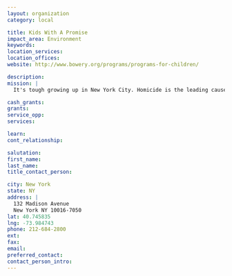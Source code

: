 ```yaml
---
layout: organization
category: local

title: Kids With A Promise
impact_area: Environment
keywords: 
location_services: 
location_offices: 
website: http://www.bowery.org/programs/programs-for-children/

description: 
mission: |
  It's tough growing up in New York City. Homicide is the leading cause of death for city children ages 15 to 19. 44 percent of New York City's children live in poverty and more than 43,000 New York City children are in foster care. Kids With a Promise seeks to be the promise that was never kept in the shattered lives of these children. We promise to love them unconditionally, to provide a nurturing environment, to challenge them to dream and equip them to achieve those dreams.

cash_grants: 
grants: 
service_opp: 
services: 

learn: 
cont_relationship: 

salutation: 
first_name: 
last_name: 
title_contact_person: 

city: New York
state: NY
address: |
  132 Madison Avenue  
  New York NY 10016-7050
lat: 40.745835
lng: -73.984743
phone: 212-684-2800
ext: 
fax: 
email: 
preferred_contact: 
contact_person_intro: 
---
```


